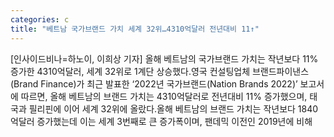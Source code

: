 ```yaml
---
categories: c
title: "베트남 국가브랜드 가치 세계 32위…4310억달러 전년대비 11↑"
---
```

[인사이드비나=하노이, 이희상 기자] 올해 베트남의 국가브랜드 가치는 작년보다 11% 증가한 4310억달러, 세계 32위로 1계단 상승했다.영국 컨설팅업체 브랜드파이낸스(Brand Finance)가 최근 발표한 ‘2022년 국가브랜드(Nation Brands 2022)’ 보고서에 따르면, 올해 베트남의 브랜드 가치는 4310억달러로 전년대비 11% 증가했으며, 태국과 필리핀에 이어 세계 32위에 올랐다.올해 베트남의 브랜드 가치는 작년보다 1840억달러 증가했는데 이는 세계 3번째로 큰 증가폭이며, 팬데믹 이전인 2019년에 비해